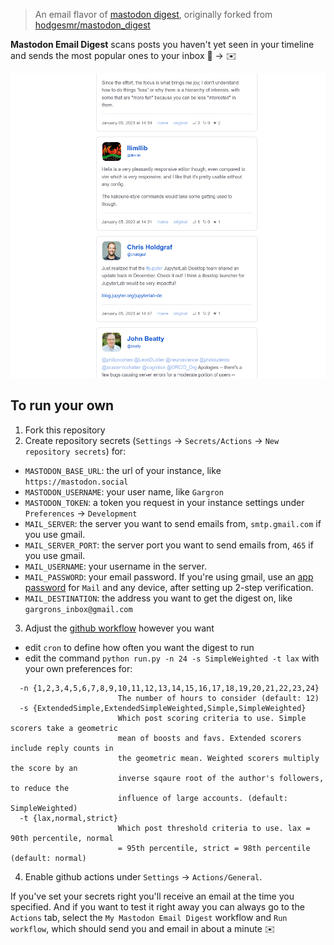 > An email flavor of [mastodon digest](https://github.com/mauforonda/mastodon_digest), originally forked from [hodgesmr/mastodon_digest](https://github.com/hodgesmr/mastodon_digest)

**Mastodon Email Digest** scans posts you haven't yet seen in your timeline and sends the most popular ones to your inbox 🦣 → ✉️

![](howitlooks.png "How it would look in your inbox")

## To run your own

1. Fork this repository
2. Create repository secrets (`Settings` → `Secrets/Actions` → `New repository secrets`) for:
  - `MASTODON_BASE_URL`: the url of your instance, like `https://mastodon.social`
  - `MASTODON_USERNAME`: your user name, like `Gargron`
  - `MASTODON_TOKEN`: a token you request in your instance settings under `Preferences` → `Development`
  - `MAIL_SERVER`: the server you want to send emails from, `smtp.gmail.com` if you use gmail.
  - `MAIL_SERVER_PORT`:  the server port you want to send emails from, `465` if you use gmail.
  - `MAIL_USERNAME`: your username in the server.
  - `MAIL_PASSWORD`: your email password. If you're using gmail, use an [app password](https://support.google.com/accounts/answer/185833?hl=en) for `Mail` and any device, after setting up 2-step verification.
  - `MAIL_DESTINATION`: the address you want to get the digest on, like `gargrons_inbox@gmail.com`
3. Adjust the [github workflow](.github/workflows/update.yml) however you want
  - edit `cron` to define how often you want the digest to run
  - edit the command `python run.py -n 24 -s SimpleWeighted -t lax` with your own preferences for:
```
  -n {1,2,3,4,5,6,7,8,9,10,11,12,13,14,15,16,17,18,19,20,21,22,23,24}
                        The number of hours to consider (default: 12)
  -s {ExtendedSimple,ExtendedSimpleWeighted,Simple,SimpleWeighted}
                        Which post scoring criteria to use. Simple scorers take a geometric
                        mean of boosts and favs. Extended scorers include reply counts in
                        the geometric mean. Weighted scorers multiply the score by an
                        inverse sqaure root of the author's followers, to reduce the
                        influence of large accounts. (default: SimpleWeighted)
  -t {lax,normal,strict}
                        Which post threshold criteria to use. lax = 90th percentile, normal
                        = 95th percentile, strict = 98th percentile (default: normal)
```
4. Enable github actions under `Settings` → `Actions/General`. 


If you've set your secrets right you'll receive an email at the time you specified. And if you want to test it right away you can always go to the `Actions` tab, select the `My Mastodon Email Digest` workflow and `Run workflow`, which should send you and email in about a minute ✉️